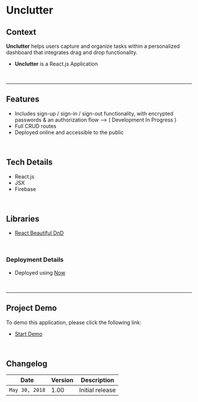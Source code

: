 # Unclutter

## Context

**Unclutter** helps users capture and organize tasks within a personalized dashboard that integrates drag and drop functionality.

* **Unclutter** is a React.js Application

&nbsp;

---



## Features

* Includes sign-up / sign-in / sign-out functionality, with encrypted passwords & an authorization flow --> ( Development In Progress )
* Full CRUD routes
* Deployed online and accessible to the public


&nbsp;


## Tech Details

* React.js
* JSX
* Firebase

&nbsp;



## Libraries

* [React Beautiful DnD](https://github.com/atlassian/react-beautiful-dnd)


&nbsp;



### Deployment Details

* Deployed using [Now](https://zeit.co/now)


&nbsp;




---

## Project Demo

To demo this application, please click the following link:

* [Start Demo](https://unclutter-app.now.sh/)



&nbsp;




## Changelog

| Date | Version | Description |
| --- | --- | ---
| `May 30, 2018` | 1.00 | Initial release





&nbsp;
